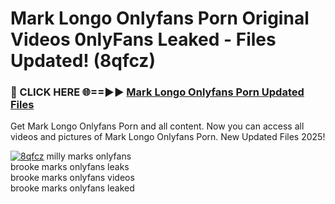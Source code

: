 # Mark Longo Onlyfans Porn Original Videos 0nlyFans Leaked - Files Updated! (8qfcz)

<h3>🔴 CLICK HERE 🌐==►► <a href="https://tinyurl.com/brd5kh86" rel="nofollow">Mark Longo Onlyfans Porn Updated Files</a></h3>

Get Mark Longo Onlyfans Porn and all content. Now you can access all videos and pictures of Mark Longo Onlyfans Porn. New Updated Files 2025!

[![8qfcz](https://i.imgur.com/K7sEzmb.gif)](https://tinyurl.com/brd5kh86)
milly marks onlyfans<br>
brooke marks onlyfans leaks<br>
brooke marks onlyfans videos<br>
brooke marks onlyfans leaked